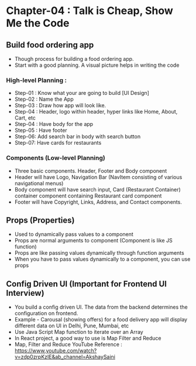 # Chapter-04 : Talk is Cheap, Show Me the Code 

## Build food ordering app 

- Though process for building a food ordering app. 
- Start with a good planning. A visual picture helps in writing the code

### High-level Planning : 
- Step-01 : Know what your are going to build [UI Design]
- Step-02 : Name the App
- Step-03 : Draw how app will look like. 
- Step-04 : Header, logo within header, hyper links like Home, About, Cart, etc
- Step-04 : Have body for the app
- Step-05 : Have footer
- Step-06: Add search bar in body with search button
- Step-07: Have cards for restaurants 

### Components (Low-level Planning)
- Three basic components. Header, Footer and Body component
- Header will have Logo, Navigation Bar (NavItem consisting of various navigational menus)
- Body component will have search input, Card (Restaurant Container) container component containing Restaurant card component
- Footer will have Copyright, Links, Address, and Contact components. 

## Props (Properties)
- Used to dynamically pass values to a component
- Props are normal arguments to component (Component is like JS function)
- Props are like passing values dynamically through function arguments
- When you have to pass values dynamically to a component, you can use props

## Config Driven UI (Important for Frontend UI Interview)

- You build a config driven UI. The data from the backend determines the configuration on frontend.
- Example - Carousal (showing offers) for a food delivery app will display different data on UI in Delhi, Pune, Mumbai, etc
- Use Java Script Map function to iterate over an Array 
- In React project, a good way to use is Map Filter and Reduce
- Map, Filter and Reduce YouTube Reference : https://www.youtube.com/watch?v=zdp0zrpKzIE&ab_channel=AkshaySaini